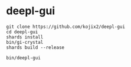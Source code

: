 # deepl-gui

```
git clone https://github.com/kojix2/deepl-gui
cd deepl-gui
shards install
bin/gi-crystal
shards build --release
```

```
bin/deepl-gui
```
